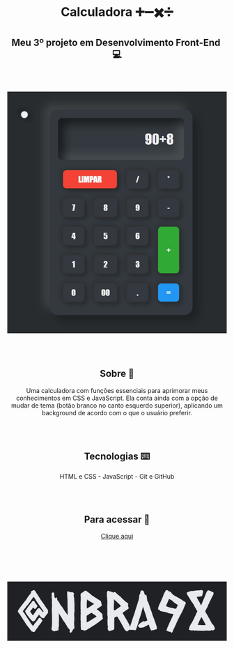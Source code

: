 <h1 align="center">Calculadora ➕➖✖️➗</h1>

<h2 align="center">Meu 3º projeto em Desenvolvimento Front-End ​​💻​​</h2><br><br>

<p align="center"><img alt="Print da aplicação" src="./assets/printAplicacao.jpg"></p><br><br>

<h2 align="center">Sobre 📑</h2>
<p align="center">Uma calculadora com funções essenciais para aprimorar meus conhecimentos em CSS e JavaScript. Ela conta ainda com a opção de mudar de tema (botão branco no canto esquerdo superior), aplicando um background de acordo com o que o usuário preferir.</p><br><br>

<h2 align="center">Tecnologias ​⌨️​</h2>
<p align="center">HTML e CSS - JavaScript - Git e GitHub</p><br><br>

<h2 align="center">Para acessar ​🔗️</h2>
<p align="center"><a href="https://​nbra98.github.io/calculadora/">Clique aqui</a></p><br><br><br><br>

<p align="center"><img alt="user" src="./assets/nbra98.jpg"></p>
